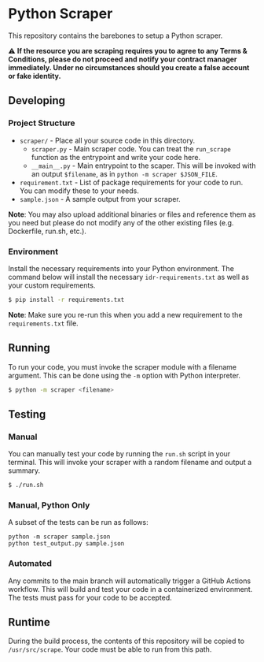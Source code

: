 # Python Scraper
This repository contains the barebones to setup a Python scraper.

:warning: **If the resource you are scraping requires you to agree to any Terms & Conditions, please do not proceed and notify your contract manager immediately.  Under no circumstances should you create a false account or fake identity.**

## Developing

### Project Structure
- `scraper/` - Place all your source code in this directory.
  - `scraper.py` - Main scraper code. You can treat the `run_scrape` function as the entrypoint and write your code here.
  - `__main__.py` - Main entrypoint to the scaper. This will be invoked with an output `$filename`, as in `python -m scraper $JSON_FILE`.
- `requirement.txt` - List of package requirements for your code to run. You can modify these to your needs.
- `sample.json` - A sample output from your scraper.

__Note__: You may also upload additional binaries or files and reference them as you need but please do not modify any of the other existing files (e.g. Dockerfile, run.sh, etc.).

### Environment
Install the necessary requirements into your Python environment. The command below will install the necessary `idr-requirements.txt` as well as your custom requirements.
```bash
$ pip install -r requirements.txt
```

__Note__: Make sure you re-run this when you add a new requirement to the `requirements.txt` file.

## Running
To run your code, you must invoke the scraper module with a filename argument. This can be done using the `-m` option with Python interpreter.
```bash
$ python -m scraper <filename>
```

## Testing
### Manual
You can manually test your code by running the `run.sh` script in your terminal. This will invoke your scraper with a random filename and output a summary.
```bash
$ ./run.sh
```
### Manual, Python Only
A subset of the tests can be run as follows: 
```
python -m scraper sample.json
python test_output.py sample.json
```


### Automated
Any commits to the main branch will automatically trigger a GitHub Actions workflow. This will build and test your code in a containerized environment. The tests must pass for your code to be accepted.

## Runtime
During the build process, the contents of this repository will be copied to `/usr/src/scrape`. Your code must be able to run from this path.
